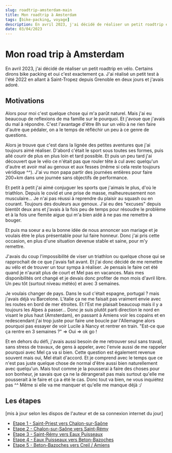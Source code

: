 ```yaml
---
slug: roadtrip-amsterdam-main
title: Mon roadtrip à Amsterdam
tags: [bike-packing, voyage]
description: En avril 2023, j'ai décidé de réaliser un petit roadtrip en vélo. Certains dirons bike packing et oui c'est exactement ça. J'ai réalisé un petit test à l'été 2022 en allant à Saint-Tropez depuis Grenoble en deux jours et j'avais adoré.
date: 03/04/2023
---
```


# Mon road trip à Amsterdam

En avril 2023, j'ai décidé de réaliser un petit roadtrip en vélo. Certains dirons bike packing et oui c'est exactement ça. J'ai réalisé un petit test à l'été 2022 en allant à Saint-Tropez depuis Grenoble en deux jours et j'avais adoré.

## Motivations

Alors pour moi c'est quelque chose qui m'a parût naturel. Mais j'ai eu beaucoup de reflexions de ma famille sur le pourquoi. Et j'avoue que j'avais du mal à répondre. C'est l'avantage d'être 8h sur un vélo à ne rien faire d'autre que pédaler, on a le temps de réfléchir un peu à ce genre de questions.

Alors je trouve que c'est dans la lignée des petites aventures que j'ai toujours aimé réaliser. D'abord c'était le sport sous toutes ses formes, puis allé courir de plus en plus loin et tard possible. Et puis un peu tard j'ai découvert que le vélo ce n'était pas que rouler tête à cul avec quelqu'un d'autre et avoir mal au genoux et aux fesses (même si cela reste toujours véridique ^^).
J'ai vu mon papa partir des journées entières pour faire 200+km dans une journée sans objectifs de performance.

Et petit à petit j'ai aimé conjuguer les sports que j'aimais le plus, d'où le triathlon. Depuis le covid et une prise de masse, malheureusement non musculaire... Je n'ai pas réussi à reprendre du plaisir au squash ou en courant. Toujours des douleurs aux genoux. J'ai eu des "excuses" depuis bientôt deux ans et j'avais à la fois peu de temps pour résoudre le problème et à la fois une flemite aigue qui m'a bien aidé à ne pas me remettre à bouger.

Et puis ma soeur a eu la bonne idée de nous annoncer son mariage et je voulais être le plus présentable pour lui faire honneur. Donc j'ai pris cette occasion, en plus d'une situation devenue stable et saine, pour m'y remettre.

J'avais du coup l'impossibilité de viser un triathlon ou quelque chose qui se rapprochait de ce que j'avais fait avant. Et j'ai donc décidé de me remettre au vélo et de trouver un tour sympa à réaliser. Je pensais le faire cet été quand je n'aurait plus de court et Mel pas en vacances. Mais mes disponibilités ont changé et je devais donc profiter de mon mois d'avril libre. Un peu tôt (surtout niveau météo) et avec 3 semaines.

Je voulais changer de pays. Dans le sud c'était espagne, portugal ? mais j'avais déjà vu Barcelone. L'italie ça ne me faisait pas vraiment envie avec les routes en bord de mer étroites. Et l'Est me plaisait beaucoup mais il y a toujours les Alpes à passer... Donc je suis plutôt parti direction le nord en visant le plus haut (Amsterdam), en passant à Amiens voir les copains et en redescendant j'ai trop juste pour faire une boucle par l'Allemagne alors pourquoi pas essayer de voir Lucile à Nancy et rentrer en train. "Est-ce que ça rentre en 3 semaines ?" => Oui => ok go !

Et en dehors du défi, j'avais aussi besoin de me retrouver seul sans travail, sans stress de travaux, de gens à appeler, avec l'envie aussi de me rappeler pourquoi avec Mel ça va si bien. Cette question est également revenue souvent mais oui, Mel était d'accord. Et je comprend avec le temps que ce n'est pas juste quelque chose de normal d'être aussi bien naturellement avec quelqu'un. Mais tout comme je la pousserai à faire des choses pour son bonheur, je savais que ça ne la dérangerait pas mais surtout qu'elle me pousserait à le faire et ça a été le cas. Donc tout va bien, ne vous inquiétez pas ^^ Même si elle va me manquer et qu'elle me manque déjà :/

## Les étapes

\[mis à jour selon les dispos de l'auteur et de sa connexion internet du jour\]

- [Etape 1 - Saint-Priest vers Chalon-sur-Saône](./roadtrip-amsterdam-etape-1)
- [Etape 2 - Chalon-sur-Saône vers Saint-Rémy](./roadtrip-amsterdam-etape-2)
- [Etape 3 - Saint-Rémy vers Eaux Puisseaux](./roadtrip-amsterdam-etape-3)
- [Etape 4 - Eaux Puisseaux vers Beton-Bazoches](./roadtrip-amsterdam-etape-4)
- [Etape 5 - Beton-Bazoches vers Creil / Amiens](./roadtrip-amsterdam-etape-5)